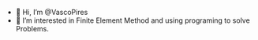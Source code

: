 - 👋 Hi, I’m @VascoPires
- 👀 I’m interested in Finite Element Method and using programing to solve Problems.

<!---
VascoPires/VascoPires is a ✨ special ✨ repository because its `README.md` (this file) appears on your GitHub profile.
You can click the Preview link to take a look at your changes.
--->
